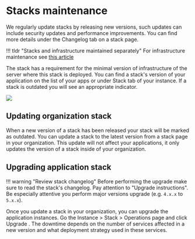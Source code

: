 # Stacks maintenance

We regularly update stacks by releasing new versions, such updates can include security updates and performance improvements. You can find more details under the Changelog tab on a stack page.

!!! tldr "Stacks and infrastructure maintained separately"
    For infrastructure maintenance see [this article](../infrastructure/maintenance.md) 

The stack has a requirement for the minimal version of infrastructure of the server where this stack is deployed. You can find a stack's version of your application on the list of your apps or under Stack tab of your instance. If a stack is outdated you will see an appropriate indicator.

![](../assets/stack-upgrade.png)

## Updating organization stack

When a new version of a stack has been released your stack will be marked as outdated. You can update a stack to the latest version from a stack page in your organization. This update will not affect your applications, it only updates the version of a stack inside of your organization.

## Upgrading application stack

!!! warning "Review stack changelog"
    Before performing the upgrade make sure to read the stack's changelog. Pay attention to "Upgrade instructions". Be especially attentive you perform major versions upgrade (e.g. `4.x.x` to `5.x.x`).

Once you update a stack in your organization, you can upgrade the application instances. Go the Instance > Stack > Operations page and click Upgrade . The downtime depends on the number of services affected in a new version and what deployment strategy used in these services.
